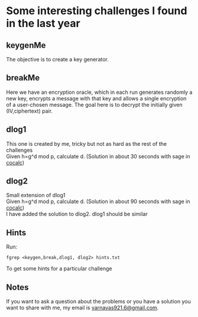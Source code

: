 # Some interesting challenges I found in the last year

## keygenMe
The objective is to create a key generator.

## breakMe
Here we have an encryption oracle, which in each run generates randomly a new key, encrypts a message with that key and allows a single encryption of a user-chosen message. 
The goal here is to decrypt the initially given (IV,ciphertext) pair.

## dlog1
This one is created by me, tricky but not as hard as the rest of the challenges<br>
Given h=g^d mod p, calculate d. (Solution in about 30 seconds with sage in [cocalc](https://cocalc.com))

## dlog2
Small extension of dlog1<br>
Given h=g^d mod p, calculate d. (Solution in about 90 seconds with sage in [cocalc](https://cocalc.com))<br>
I have added the solution to dlog2. dlog1 should be similar

## Hints
Run:

	fgrep <keygen,break,dlog1, dlog2> hints.txt
	
To get some hints for a particular challenge

## Notes
If you want to ask a question about the problems or you have a solution you want to share with me, my email is varnavas921.6@gmail.com.